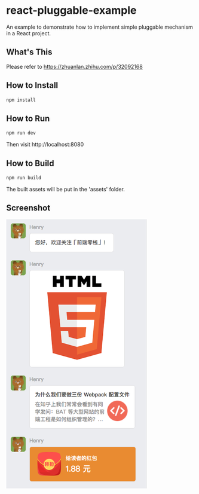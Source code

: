 # react-pluggable-example

An example to demonstrate how to implement simple pluggable mechanism in a React project.

## What's This
Please refer to https://zhuanlan.zhihu.com/p/32092168


## How to Install

```sh
npm install
```

## How to Run

```sh
npm run dev
```

Then visit http://localhost:8080

## How to Build

```sh
npm run build
```

The built assets will be put in the 'assets' folder.

## Screenshot

![](https://github.com/MagicCube/react-pluggable-example/blob/master/screenshot.png?raw=true)
